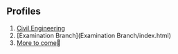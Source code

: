 ## Profiles

1. [Civil Engineering](CED/index.html)
1. [Examination Branch](Examination Branch/index.html)
1. [More to come](.)